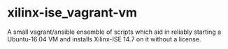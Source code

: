 # xilinx-ise_vagrant-vm
A small vagrant/ansible ensemble of scripts which aid in reliably starting a Ubuntu-16.04 VM and installs Xilinx-ISE 14.7 on it without a license.

